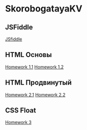 # SkorobogatayaKV
<h2>JSFiddle</h2>
<a href="https://jsfiddle.net/ksuhencia_/ch18b0nr/">JSfiddle</a>
<h2>HTML Основы</h2>
<a href="https://github.com/AdukarIT/SkorobogatayaKV/tree/master/Homework">Homework 1.1</a> <a href="https://github.com/AdukarIT/SkorobogatayaKV/tree/master/Homework2">Homework 1.2</a>
<h2>HTML Продвинутый</h2>
<a href="https://github.com/AdukarIT/SkorobogatayaKV/tree/master/Homework%202/Homework%202.1">Homework 2.1</a> <a href="https://github.com/AdukarIT/SkorobogatayaKV/tree/master/Homework%202/Homework%202.2">Homework 2.2</a>
<h2>CSS Float</h2>
<a href="https://github.com/AdukarIT/SkorobogatayaKV/tree/master/Homework%203">Homework 3</a>
